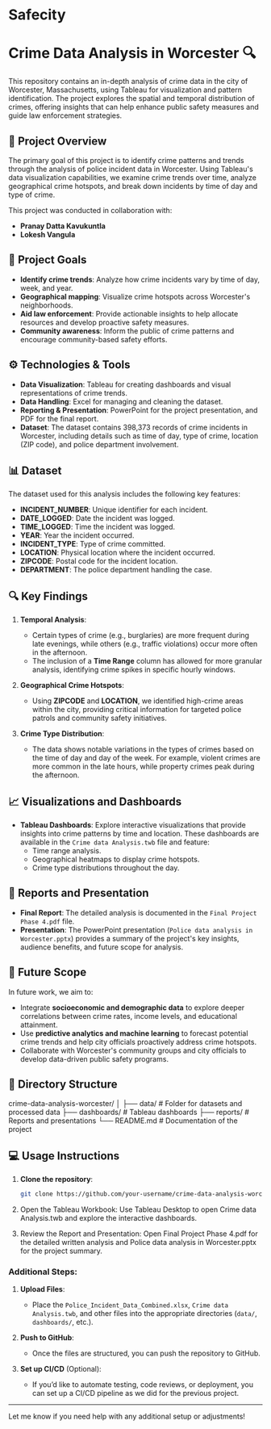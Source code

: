# Safecity

# Crime Data Analysis in Worcester 🔍

This repository contains an in-depth analysis of crime data in the city of Worcester, Massachusetts, using Tableau for visualization and pattern identification. The project explores the spatial and temporal distribution of crimes, offering insights that can help enhance public safety measures and guide law enforcement strategies.

## 📂 Project Overview

The primary goal of this project is to identify crime patterns and trends through the analysis of police incident data in Worcester. Using Tableau's data visualization capabilities, we examine crime trends over time, analyze geographical crime hotspots, and break down incidents by time of day and type of crime.

This project was conducted in collaboration with:
- **Pranay Datta Kavukuntla**
- **Lokesh Vangula**

## 🚀 Project Goals

- **Identify crime trends**: Analyze how crime incidents vary by time of day, week, and year.
- **Geographical mapping**: Visualize crime hotspots across Worcester's neighborhoods.
- **Aid law enforcement**: Provide actionable insights to help allocate resources and develop proactive safety measures.
- **Community awareness**: Inform the public of crime patterns and encourage community-based safety efforts.

## ⚙️ Technologies & Tools

- **Data Visualization**: Tableau for creating dashboards and visual representations of crime trends.
- **Data Handling**: Excel for managing and cleaning the dataset.
- **Reporting & Presentation**: PowerPoint for the project presentation, and PDF for the final report.
- **Dataset**: The dataset contains 398,373 records of crime incidents in Worcester, including details such as time of day, type of crime, location (ZIP code), and police department involvement.

## 📊 Dataset

The dataset used for this analysis includes the following key features:
- **INCIDENT_NUMBER**: Unique identifier for each incident.
- **DATE_LOGGED**: Date the incident was logged.
- **TIME_LOGGED**: Time the incident was logged.
- **YEAR**: Year the incident occurred.
- **INCIDENT_TYPE**: Type of crime committed.
- **LOCATION**: Physical location where the incident occurred.
- **ZIPCODE**: Postal code for the incident location.
- **DEPARTMENT**: The police department handling the case.

## 🔍 Key Findings

1. **Temporal Analysis**:
   - Certain types of crime (e.g., burglaries) are more frequent during late evenings, while others (e.g., traffic violations) occur more often in the afternoon.
   - The inclusion of a **Time Range** column has allowed for more granular analysis, identifying crime spikes in specific hourly windows.

2. **Geographical Crime Hotspots**:
   - Using **ZIPCODE** and **LOCATION**, we identified high-crime areas within the city, providing critical information for targeted police patrols and community safety initiatives.

3. **Crime Type Distribution**:
   - The data shows notable variations in the types of crimes based on the time of day and day of the week. For example, violent crimes are more common in the late hours, while property crimes peak during the afternoon.

## 📈 Visualizations and Dashboards

- **Tableau Dashboards**: Explore interactive visualizations that provide insights into crime patterns by time and location. These dashboards are available in the `Crime data Analysis.twb` file and feature:
  - Time range analysis.
  - Geographical heatmaps to display crime hotspots.
  - Crime type distributions throughout the day.

## 📄 Reports and Presentation

- **Final Report**: The detailed analysis is documented in the `Final Project Phase 4.pdf` file.
- **Presentation**: The PowerPoint presentation (`Police data analysis in Worcester.pptx`) provides a summary of the project's key insights, audience benefits, and future scope for analysis.

## 📅 Future Scope

In future work, we aim to:
- Integrate **socioeconomic and demographic data** to explore deeper correlations between crime rates, income levels, and educational attainment.
- Use **predictive analytics and machine learning** to forecast potential crime trends and help city officials proactively address crime hotspots.
- Collaborate with Worcester's community groups and city officials to develop data-driven public safety programs.

## 📂 Directory Structure

crime-data-analysis-worcester/ │ ├── data/ # Folder for datasets and processed data ├── dashboards/ # Tableau dashboards ├── reports/ # Reports and presentations └── README.md # Documentation of the project


## 💻 Usage Instructions

1. **Clone the repository**:
   ```bash
   git clone https://github.com/your-username/crime-data-analysis-worcester.git
   ```
2. Open the Tableau Workbook: Use Tableau Desktop to open Crime data Analysis.twb and explore the interactive dashboards.

3. Review the Report and Presentation: Open Final Project Phase 4.pdf for the detailed written analysis and Police data analysis in Worcester.pptx for the project summary.


### Additional Steps:

1. **Upload Files**: 
   - Place the `Police_Incident_Data_Combined.xlsx`, `Crime data Analysis.twb`, and other files into the appropriate directories (`data/`, `dashboards/`, etc.).

2. **Push to GitHub**: 
   - Once the files are structured, you can push the repository to GitHub.

3. **Set up CI/CD** (Optional): 
   - If you’d like to automate testing, code reviews, or deployment, you can set up a CI/CD pipeline as we did for the previous project.

---

Let me know if you need help with any additional setup or adjustments!
